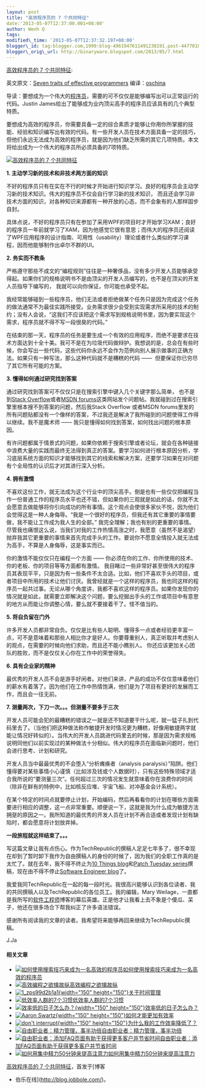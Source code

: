 ```yaml
--- 
layout: post 
title: "高效程序员的 7 个共同特征" 
date:'2013-05-07T12:37:00.001+08:00' 
author: Wenh Q
tags:
modified\_time: '2013-05-07T12:37:32.197+08:00' 
blogger\_id: tag:blogger.com,1999:blog-4961947611491238191.post-4477018418711429526
blogger\_orig\_url: http://binaryware.blogspot.com/2013/05/7.html
---
```

[高效程序员的 7
个共同特征](http://blog.jobbole.com/39235/?utm_source=rss&utm_medium=rss&utm_campaign=%25e9%25ab%2598%25e6%2595%2588%25e7%25a8%258b%25e5%25ba%258f%25e5%2591%2598%25e7%259a%2584-7-%25e4%25b8%25aa%25e5%2585%25b1%25e5%2590%258c%25e7%2589%25b9%25e5%25be%2581):

英文原文：[Seven traits of effective
programmers](http://www.techrepublic.com/blog/programming-and-development/seven-traits-of-effective-programmers/6750)
编译：[oschina](http://www.oschina.net/translate/seven-traits-of-effective-programmers)

导读：要想成为一个伟大的[程序员](http://blog.jobbole.com/821/ "程序员的本质")，需要的可不仅仅是能够编写出可以正常运行的代码。Justin
James给出了能够成为业内顶尖高手的程序员应该具有的几个典型特质。

要想成为高效的程序员，你需要具备一定的综合素质才能够让你用你所掌握的技能、经验和知识编写出有效的代码。有一些开发人员在技术方面具备一定的技巧，但他们永远无法成为高效的程序员，就是因为他们缺乏所需的其它几项特质。本文将给出成为一个伟大的程序员所必须具备的7项特质。

[![高效程序员的 7
个共同特征](http://blog.jobbole.com/wp-content/uploads/2013/05/070649_9zsj_12.jpg "高效程序员的 7 个共同特征")](http://blog.jobbole.com/wp-content/uploads/2013/05/070649_9zsj_12.jpg "高效程序员的 7 个共同特征")

**1. 主动学习新的技术和非技术两方面的知识**

不好的程序员只有在实在不行的时候才开始进行知识学习。良好的程序员会主动学习新的技术知识。伟大的程序员不仅会自行学习新的技术知识，
而且还会学习非技术方面的知识，对各种知识来源都有一种开放的心态，而不会象有的人那样固步自封。

具体点说，不好的程序员只有在参加了采用WPF的项目时才开始学习XAM；良好的程序员一年前就学习了XAM，因为他感觉它很有意思；而伟大的程序员还阅读了WPF应用程序的设计指南、可用性（usability）理论或者什么类似的学习课程，因而他能够制作出卓尔不群的UI。

**2. 务实而不教条**

严格遵守那些不成文的“编程规则”往往是一种奢侈品，没有多少开发人员能够承受得起。如果你们的规格说明书不是由顶尖的开发人员编写的，也不是在顶尖的开发人员指导下编写的， 我就可以向你保证，你可能也承受不起。

我经常能够碰到一些程序员，他们无法或者拒绝做某个任务只是因为完成这个任务的做法通常不为最佳实践所接受。业务需求很少会受到实现需求所采用的技术的制约；没有人会说，“这我们不应该把这个需求写到规格说明书里，因为要实现这个需求，程序员就不得不写一段很臭的代码。”

在结束的那一天，程序员的任务是要生成一个有效的应用程序，而绝不是要求在技术方面达到十全十美。我可不是在为垃圾代码做辩护。我想说的是，总会在有些时候，你会写出一些代码，这些代码你永远不会作为范例向别人展示做事的正确方法。如果只有一种写法，那么这种代码就不是糟糕的代码
——  但要保证你已穷尽了其它所有可能的方案。

**3. 懂得如何通过研究找到答案**

通过研究找到答案可不仅仅只是在搜索引擎中键入几个关键字那么简单，
也不是到[Stack Overflow](http://stackoverflow.com/)或者[MSDN
forums](http://social.msdn.microsoft.com/Forums/en-US/categories)这类网站发个问题帖。我就碰到过在搜索引擎里根本搜不到答案的问题，然后我Stack
Overflow 或者MSDN
forums里发的所有问题贴都没有一个像样的答案，不过我还是解决了我所碰到的问题使得工作得以继续。我不是魔术师
—— 我只是懂得如何找到答案，如何找出问题的根本原因。

有许问题都属于情景式的问题，如果你依赖于搜索引擎或者论坛，就会在各种链接中浪费大量的实践而最终无法得到真正的答案。要学习如何进行根本原因分析，学习底层系统方面的知识才能够找到其它的线索和解决方案，还要学习如果在对问题有个全局性的认识后才对其进行深入分析。

**4. 拥有激情**

不喜欢这份工作，就无法成为这个行业中的顶尖高手。倒是也有一些仅仅把编程当作一份普通工作的程序员水平也还不错，但如果你的三观就是如此的话，你就不太会愿意去做能够将你引向成功的所有事情。这个观点会使很多家伙不悦，因为他们会觉得这是一种人身侮辱。“我是一个很好的程序员，但我还有其它重要的事情要做，我不能让工作成为我人生的全部。”
我完全理解；我也有别的更重要的事情。尽管我也痛恨这么说，当我们对我的工作热情高涨之时，我愿意（虽然不是渴望）抛弃我其它更重要的事情来首先完成手头的工作。要说你不愿意全情投入就无法成为高手，不算是人身侮辱，这是事实而已。

你的激情不能仅仅只在编程一个方面 ——
你必须在你的工作、你所使用的技术、你的老板、你的项目等等方面都有激情。
我目睹过一些非常好甚至很伟大的程序员其表现平平，只是因为有一些条件不太合适。比如，他们不喜欢手头的项目，或者项目中所用的技术让他们讨厌。我曾经就是一个这样的程序员，我也同这样的程序员一起共过事。无论从哪个角度讲，我都不喜欢这样的程序员。如果你发现你的情况就是如此，就需要立即解决这个问题，要么挖掘出手头的工作或项目中有意思的地方从而能让你调整心情，要么就不要接着干了。怪不值当的。

**5. 将自负留在门外**

许多开发人员都非常自负。仅仅是比有些人聪明、懂得多一点或者经验更丰富一点，可不是意味着和那些人相比你才是好人。你要尊重别人，真正听取并考虑别人的观点，在需要的时候向他们求助，而且还不能小瞧别人。 你还应该更加关心团队的胜败，而不是仅仅关心你在工作中的荣誉得失。

**6. 具有企业家的精神**

最优秀的开发人员不会是游手好闲者。对他们来讲，产品的成功不仅仅意味着他们的薪水有着落了。因为他们在工作中热情饱满，他们是为了项目有更好的发展而工作，而且会一往无前。

**7. 测量两次，下刀一次。。。但测量不要多于三次**

开发人员可能会犯的最糟糕的错误之一就是还不知道要干什么呢，就一猛子扎到代码里去了。（当他们把这种做法称作敏捷开发时情况更为糟糕，好像用敏捷两字就能让情况好转似的）。当伟大的开发人员跳进代码里去的时候，那是因为需求规格说明同他们以前实现过的某种做法十分相似。伟大的程序员在面临新问题时，他们会进行思考、计划和研究。

开发人员当中最最优秀的不会堕入“分析瘫痪者（analysis
paralysis）”陷阱。他们懂得要对某些事情小心谨慎（比如涉及钱或个人数据时），只有这些特殊领域才适合我所说的“要测量三次”。任何超过三次的情况发生就意味着你在浪费你的时间（除非在鲜有的特例中，比如核反应堆、宇宙飞船、对冲基金会计系统）。

在某个特定的时间点就要停止计划，开始编码，然后再看看你的计划在哪些方面需要进行相应的调整，这一点非常重要。顺便说一下，这就是我为什么成为敏捷方法拥趸的原因之一。我所知道的最优秀的开发人员在计划不再合适或者发现计划有缺陷时，都会愿意将计划放弃掉。

**一段旅程就这样结束了。。。**

写这篇文章让我有点伤心。作为TechRepublic的撰稿人足足七年多了，很不幸现在却到了暂时卸下我作为自由撰稿人的身份的时候了，因为我们的全职工作真的是太忙了。就在去年，我不得不终止为[10
Things blog](http://www.techrepublic.com/blog/10things)和[Patch Tuesday
series](http://www.techrepublic.com/patchtuesday)撰稿，现在由不得不停止[Software
Engineer
blog](http://www.techrepublic.com/blog/programming-and-development)了。

我爱我同TechRepublic在一起的每一段时光。我很高兴能够认识到各位读者、我的共同撰稿人以及TechRepublic的各位员工。我的编辑，Mary
Weilage，一直都是我所写的[软件工程师](http://blog.jobbole.com/344/ "明星软件工程师的10种特质")博客的幕后英雄。正是他才让我看上去不象是个傻瓜、呆子，他还在很多场合下帮我纠正了许多语法错误。

感谢所有阅读我的文章的读者。我希望将来能够再回来继续为TechRepublic撰稿。

J.Ja


#### 相关文章

-   [![如何使用搜索技巧来成为一名高效的程序员](http://blog.jobbole.com/wp-content/uploads/2013/02/knowledge-types-150x150.jpg)](http://blog.jobbole.com/371/)[如何使用搜索技巧来成为一名高效的程序员](http://blog.jobbole.com/371/)
-   [![高效编程之欲擒故纵](http://blog.jobbole.com/wp-content/plugins/wordpress-23-related-posts-plugin/static/thumbs/29.jpg)](http://blog.jobbole.com/385/)[高效编程之欲擒故纵](http://blog.jobbole.com/385/)
-   [![1\_zps99d2b1a1](http://blog.jobbole.com/wp-content/uploads/2013/03/1_zps99d2b1a1-150x150.jpg){width="150"
    height="150"}](http://blog.jobbole.com/36035/)[关于时间管理](http://blog.jobbole.com/36035/)
-   [![低效率人群的7个习惯](http://blog.jobbole.com/wp-content/plugins/wordpress-23-related-posts-plugin/static/thumbs/11.jpg)](http://blog.jobbole.com/442/)[低效率人群的7个习惯](http://blog.jobbole.com/442/)
-   [![效率低的日子怎么办？](http://blog.jobbole.com/wp-content/uploads/2013/04/unproductive-days-chart-150x150.png){width="150"
    height="150"}](http://blog.jobbole.com/38757/)[效率低的日子怎么办？](http://blog.jobbole.com/38757/)
-   [![Aaron
    Swartz](http://blog.jobbole.com/wp-content/uploads/2011/11/aaron-swartz-150x150.jpg){width="150"
    height="150"}](http://blog.jobbole.com/7002/)[如何才能更加有效率](http://blog.jobbole.com/7002/)
-   [![don't
    interrupt](http://blog.jobbole.com/wp-content/uploads/2013/04/dont-interrupt-150x150.jpg){width="150"
    height="150"}](http://blog.jobbole.com/38748/)[为什么我的工作效率降低了？](http://blog.jobbole.com/38748/)
-   [![自由职业者：精力管理，事半功倍](http://blog.jobbole.com/wp-content/plugins/wordpress-23-related-posts-plugin/static/thumbs/23.jpg)](http://blog.jobbole.com/524/)[自由职业者：精力管理，事半功倍](http://blog.jobbole.com/524/)
-   [![自由职业者：添加FAQ页面有助于获得更多客户并节省时间](http://blog.jobbole.com/wp-content/plugins/wordpress-23-related-posts-plugin/static/thumbs/3.jpg)](http://blog.jobbole.com/391/)[自由职业者：添加FAQ页面有助于获得更多客户并节省时间](http://blog.jobbole.com/391/)
-   [![如何用集中精力50分钟来提高注意力](http://blog.jobbole.com/wp-content/plugins/wordpress-23-related-posts-plugin/static/thumbs/12.jpg)](http://blog.jobbole.com/290/)[如何用集中精力50分钟来提高注意力](http://blog.jobbole.com/290/)

[高效程序员的 7 个共同特征](http://blog.jobbole.com/39235/)，首发于[博客
- 伯乐在线](http://blog.jobbole.com/)。
